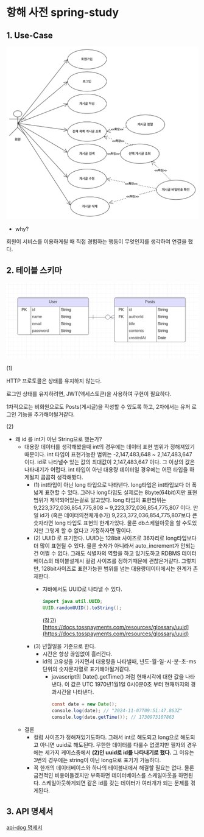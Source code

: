 # 항해 사전 spring-study

## 1. Use-Case

![img](./images/use-cases.png)

- why?

회원이 서비스를 이용하게될 때 직접 경험하는 행동이 무엇인지를 생각하여 연결을 했다.


## 2. 테이블 스키마

![img](./images/table-schema-ver-1.png)



(1)

HTTP 프로토콜은 상태를 유지하지 않는다.

로그인 상태를 유지하려면, JWT(액세스토큰)을 사용하여 구현이 필요하다.

1차적으로는 비회원으로도 Posts(게시글)을 작성할 수 있도록 하고, 2차에서는 유저 로그인 기능을 추가해야될거같다.


(2)


* 왜 id 를 int가 아닌 String으로 했는가?
  * 대용량 데이터를 생각해봤을때 int의 경우에는 데이터 표현 범위가 정해져있기때문이다.
    int 타입이 표현가능한 범위는 -2,147,483,648 ~ 2,147,483,647  이다.
    id로 나타낼수 있는 값의 최대값이 2,147,483,647 이다. 그 이상의 값은 나타내기가 어렵다.
    int 타입이 아닌 대용량 데이터일 경우에는 어떤 타입을 하게될지 곰곰히 생각해봤다.
    * (1) int타입이 아닌 long 타입으로 나타낸다.
      long타입은 int타입보다 더 폭넓게 표현할 수 있다. 그러나 long타입도 실제로는 8byte(64bit)지만 표현범위가 제약되어있는걸로 알고있다.
      long 타입의 표현범위는9,223,372,036,854,775,808 ~ 9,223,372,036,854,775,807 이다. 만일 id가 (혹은 데이터의전체개수가) 9,223,372,036,854,775,807보다 큰 숫자라면 long 타입도 표현의 한계가있다. 물론 db스케일아웃을 할 수도있지만 그렇게 할 수 없다고 가정하자면 말이다.
    * (2) UUID 로 표기한다.
      UUID는 128bit 사이즈로 36자리로 long타입보다 더 많이 표현될 수 있다. 물론 숫자가 아니라서 auto_increment가 안되는건 어쩔 수 없다. 그래도 식별자의 역할을 하고 있기도하고
      RDBMS 데이터베이스의 테이블설계시 컬럼 사이즈를 정하기때문에 괜찮은거같다.
      그렇지만, 128bit사이즈로 표현가능한 범위를 넘는 대용량데이터에서는 한계가 존재한다.
      * 자바에서도 UUID로 나타낼 수 있다.

        ```java
        import java.util.UUID;
        UUID.randomUUID().toString();
        ```

        (참고) [https://docs.tosspayments.com/resources/glossary/uuid](https://docs.tosspayments.com/resources/glossary/uuid)
    * (3) 년월일을 기준으로 한다.
      * 시간은 항상 끊임없이 흘러간다.
      * id의 고유성을 가지면서 대용량을 나타낼때,  년도-월-일-시-분-초-ms 단위의 숫자문자열로 표기해야될거같다.
        * javascript의 Date().getTime() 처럼 현재시각에 대한 값을 나타낸다.
          이 값은 UTC 1970년1월1일 0시0분0초 부터 현재까지의 경과시간을 나타낸다.
          ```java
          const date = new Date();
          console.log(date); // "2024-11-07T09:51:47.863Z" 
          console.log(date.getTime()); // 1730973107863
          ```
  * 결론
    * 컬럼 사이즈가 정해져있기도하다. 그래서 int로 해도되고 long으로 해도되고 아니면 uuid로 해도된다. 무한한 데이터를 다룰수 없겠지만 필자의 경우에는 세가지 케이스중에서 **(2)인 uuid로 id를 나타내기로 했다.** 그 이유는 3번의 경우에는 string이 아닌 long으로 표기가 가능하다.
    * 꼭 한개의 데이터베이스와 하나의 테이블내에서 해결할 필요는 없다. 물론 금전적인 비용이들겠지만 부족하면 데이터베이스를 스케일아웃을 하면된다. 스케일아웃하게되면 같은 id를 갖는 데이터가 여러개가 되는 문제를 겪게된다.


## 3. API 명세서

[api-dog 명세서](https://www.apidog.com/apidoc/shared-4d19564a-0cf9-4cc5-8d35-b642dd1eb7a0)

